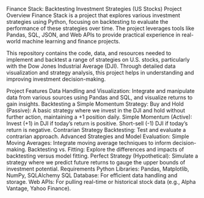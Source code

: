 Finance Stack: Backtesting Investment Strategies (US Stocks)
Project Overview
Finance Stack is a project that explores various investment strategies using Python, focusing on backtesting to evaluate the performance of these strategies over time. The project leverages tools like Pandas, SQL, JSON, and Web APIs to provide practical experience in real-world machine learning and finance projects.

This repository contains the code, data, and resources needed to implement and backtest a range of strategies on U.S. stocks, particularly with the Dow Jones Industrial Average (DJI). Through detailed data visualization and strategy analysis, this project helps in understanding and improving investment decision-making.

Project Features
Data Handling and Visualization: Integrate and manipulate data from various sources using Pandas and SQL, and visualize returns to gain insights.
Backtesting a Simple Momentum Strategy:
Buy and Hold (Passive): A basic strategy where we invest in the DJI and hold without further action, maintaining a +1 position daily.
Simple Momentum (Active):
Invest (+1) in DJI if today’s return is positive.
Short-sell (-1) DJI if today’s return is negative.
Contrarian Strategy Backtesting: Test and evaluate a contrarian approach.
Advanced Strategies and Model Evaluation:
Simple Moving Averages: Integrate moving average techniques to inform decision-making.
Backtesting vs. Fitting: Explore the differences and impacts of backtesting versus model fitting.
Perfect Strategy (Hypothetical): Simulate a strategy where we predict future returns to gauge the upper bounds of investment potential.
Requirements
Python Libraries: Pandas, Matplotlib, NumPy, SQLAlchemy
SQL Database: For efficient data handling and storage.
Web APIs: For pulling real-time or historical stock data (e.g., Alpha Vantage, Yahoo Finance).

